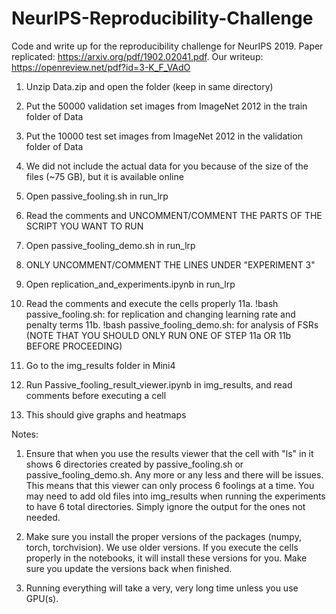 # NeurIPS-Reproducibility-Challenge
Code and write up for the reproducibility challenge for NeurIPS 2019. Paper replicated: https://arxiv.org/pdf/1902.02041.pdf. Our writeup: https://openreview.net/pdf?id=3-K_F_VAdO

1. Unzip Data.zip and open the folder (keep in same directory)
2. Put the 50000 validation set images from ImageNet 2012 in the train folder of Data
3. Put the 10000 test set images from ImageNet 2012 in the validation folder of Data
4. We did not include the actual data for you because of the size of the files (~75 GB), but it is available online

5. Open passive_fooling.sh in run_lrp
6. Read the comments and UNCOMMENT/COMMENT THE PARTS OF THE SCRIPT YOU WANT TO RUN
7. Open passive_fooling_demo.sh in run_lrp
8. ONLY UNCOMMENT/COMMENT THE LINES UNDER "EXPERIMENT 3"
9. Open replication_and_experiments.ipynb in run_lrp
10. Read the comments and execute the cells properly
11a. !bash passive_fooling.sh: for replication and changing learning rate and penalty terms
11b. !bash passive_fooling_demo.sh: for analysis of FSRs (NOTE THAT YOU SHOULD ONLY RUN ONE OF STEP 11a OR 11b BEFORE PROCEEDING)

13. Go to the img_results folder in Mini4
14. Run Passive_fooling_result_viewer.ipynb in img_results, and read comments before executing a cell
15. This should give graphs and heatmaps

Notes: 

1. Ensure that when you use the results viewer that the cell with "ls" in it shows 6 directories created by passive_fooling.sh or passive_fooling_demo.sh. Any more or any less and there will be issues. This means that this viewer can only process 6 foolings at a time. You may need to add old files into img_results when running the experiments to have 6 total directories. Simply ignore the output for the ones not needed.

2. Make sure you install the proper versions of the packages (numpy, torch, torchvision). We use older versions. If you execute the cells properly in the notebooks, it will install these versions for you. Make sure you update the versions back when finished. 

3. Running everything will take a very, very long time unless you use GPU(s). 



